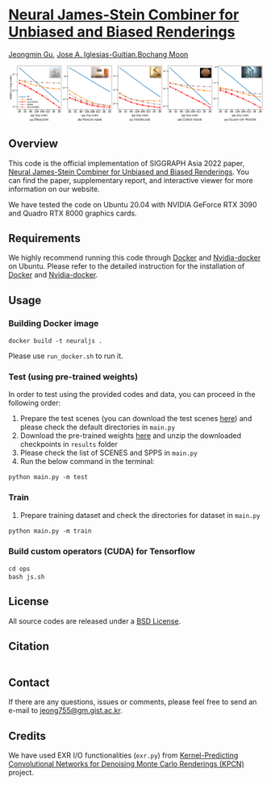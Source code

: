 # [Neural James-Stein Combiner for Unbiased and Biased Renderings](https://cglab.gist.ac.kr/sa22neuraljs/)

[Jeongmin Gu](https://cglab.gist.ac.kr/people/), [Jose A. Iglesias-Guitian](http://www.j4lley.com/),[Bochang Moon](https://cglab.gist.ac.kr/people/bochang.html)

![Teaser](teaser.png)

## Overview

This code is the official implementation of SIGGRAPH Asia 2022 paper, [Neural James-Stein Combiner for Unbiased and Biased Renderings](https://cglab.gist.ac.kr/sa22neuraljs/).
You can find the paper, supplementary report, and interactive viewer for more information on our website.

We have tested the code on Ubuntu 20.04 with NVIDIA GeForce RTX 3090 and Quadro RTX 8000 graphics cards.

## Requirements

We highly recommend running this code through [Docker](https://docs.docker.com/) and [Nvidia-docker](https://github.com/NVIDIA/nvidia-docker) on Ubuntu.
Please refer to the detailed instruction for the installation of [Docker](https://docs.docker.com/engine/install/ubuntu/) and [Nvidia-docker](https://docs.nvidia.com/datacenter/cloud-native/container-toolkit/install-guide.html#docker).


## Usage

### Building Docker image
```
docker build -t neuraljs .
```

Please use `run_docker.sh` to run it.

### Test (using pre-trained weights)

In order to test using the provided codes and data, you can proceed in the following order:

1. Prepare the test scenes (you can download the test scenes [here](https://drive.google.com/file/d/1ucot5_m9c6_lQYYdd9sFCm0fE32yDZBC/view?usp=share_link)) and  please check the default directories in `main.py`
2. Download the pre-trained weights [here](https://drive.google.com/file/d/1YkXG-o6GducTJIGlfILtI_dOCaiKzIRr/view?usp=share_link) and unzip the downloaded checkpoints in `results` folder
3. Please check the list of SCENES and SPPS in `main.py` 
3. Run the below command in the terminal:
```
python main.py -m test 
```

### Train
1. Prepare training dataset and check the directories for dataset in `main.py`
```
python main.py -m train
```

### Build custom operators (CUDA) for Tensorflow 
```
cd ops
bash js.sh
```
## License

All source codes are released under a [BSD License](license).


## Citation

```

```

## Contact

If there are any questions, issues or comments, please feel free to send an e-mail to [jeong755@gm.gist.ac.kr](mailto:jeong755@gm.gist.ac.kr).

## Credits

We have used EXR I/O functionalities (`exr.py`) from [Kernel-Predicting Convolutional Networks for Denoising Monte Carlo Renderings (KPCN)](http://civc.ucsb.edu/graphics/Papers/SIGGRAPH2017_KPCN/) project.
